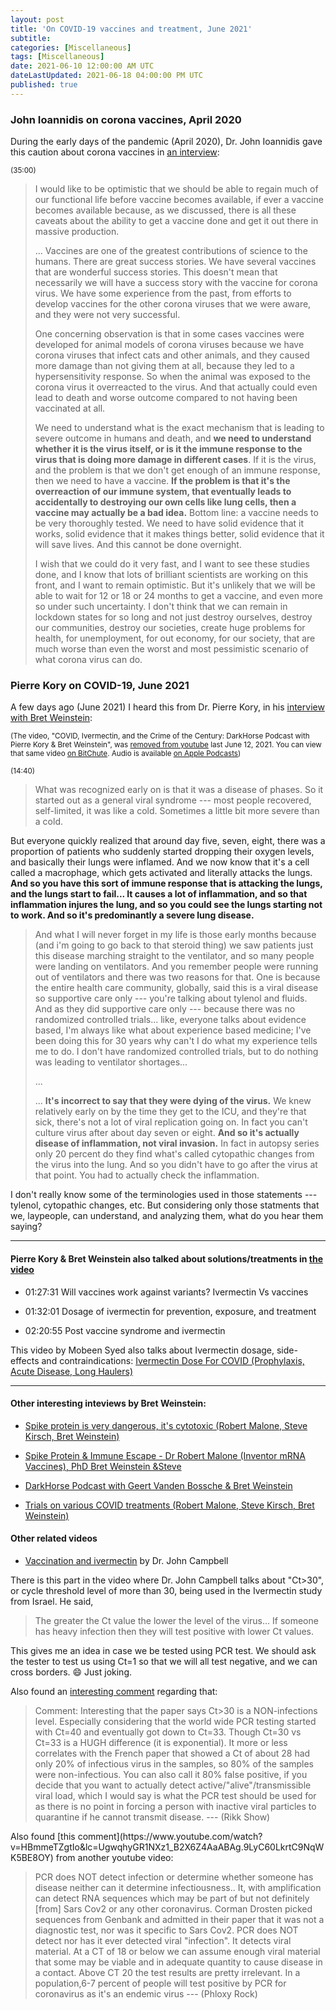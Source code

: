 ```yaml
---
layout: post
title: 'On COVID-19 vaccines and treatment, June 2021'
subtitle: 
categories: [Miscellaneous]
tags: [Miscellaneous]
date: 2021-06-10 12:00:00 AM UTC
dateLastUpdated: 2021-06-18 04:00:00 PM UTC
published: true
---
```


<!-- June 9-10, 2021  Philippine Time -->
<!-- Updated June 12, 2021 5:40 AM  Philippine Time - removed conclusion -->
<!-- Updated June 16, 2021 3:20 PM  Philippine Time - added other links on Bret Weinstein interviews; and Ivermectin treatment for COVID-19 -->
<!-- Updated June 18, 2021 12:00:00 AM Philippine Time - added video by Dr. John Campbell; and comments on cycle threshold of PCR tests -->



### John Ioannidis on corona vaccines, April 2020

During the early days of the pandemic (April 2020), Dr. John Ioannidis gave this caution about corona vaccines in [an interview](https://www.youtube.com/watch?v=cwPqmLoZA4s&ab_channel=JourneymanPictures?t=2100):

<!-- "Perspectives on the Pandemic | Dr. John Ioannidis Update: 4.17.20 | Episode 4" -->

<!-- 
<iframe width="560" height="315" src="https://www.youtube.com/embed/cwPqmLoZA4s?start=2101" title="YouTube video player" frameborder="0" allow="accelerometer; autoplay; clipboard-write; encrypted-media; gyroscope; picture-in-picture" allowfullscreen></iframe>
 -->

<!--more-->

<small>(35:00)</small>

> I would like to be optimistic that we should be able to regain much of our functional life before vaccine becomes available, if ever a vaccine becomes available because, as we discussed, there is all these caveats about the ability to get a vaccine done and get it out there in massive production.
>
> ... Vaccines are one of the greatest contributions of science to the humans. There are great success stories. We have several vaccines that are wonderful success stories. This doesn't mean that necessarily we will have a success story with the vaccine for corona virus. We have some experience from the past, from efforts to develop vaccines for the other corona viruses that we were aware, and they were not very successful.
>
> One concerning observation is that in some cases vaccines were developed for animal models of corona viruses because we have corona viruses that infect cats and other animals, and they caused more damage than not giving them at all, because they led to a hypersensitivity response. So when the animal was exposed to the corona virus it overreacted to the virus. And that actually could even lead to death and worse outcome compared to not having been vaccinated at all.
> 
> We need to understand what is the exact mechanism that is leading to severe outcome in humans and death, and **we need to understand whether it is the virus itself, or is it the immune response to the virus that is doing more damage in different cases**. If it is the virus, and the problem is that we don't get enough of an immune response, then we need to have a vaccine. **If the problem is that it's the overreaction of our immune system, that eventually leads to accidentally to destroying our own cells like lung cells, then a vaccine may actually be a bad idea.** Bottom line: a vaccine needs to be very thoroughly tested. We need to have solid evidence that it works, solid evidence that it makes things better, solid evidence that it will save lives. And this cannot be done overnight.
>
> I wish that we could do it very fast, and I want to see these studies done, and I know that lots of brilliant scientists are working on this front, and I want to remain optimistic. But it's unlikely that we will be able to wait for 12 or 18 or 24 months to get a vaccine, and even more so under such uncertainty. I don't think that we can remain in lockdown states for so long and not just destroy ourselves, destroy our communities, destroy our societies, create huge problems for health, for unemployment, for out economy, for our society, that are much worse than even the worst and most pessimistic scenario of what corona virus can do.



### Pierre Kory on COVID-19, June 2021

A few days ago (June 2021) I heard this from Dr. Pierre Kory, in his [interview with Bret Weinstein](https://www.youtube.com/watch?v=Tn_b4NRTB6k&ab_channel=BretWeinstein):

<small>(The video, "COVID, Ivermectin, and the Crime of the Century: DarkHorse Podcast with Pierre Kory & Bret Weinstein", was [removed from youtube](https://twitter.com/BretWeinstein/status/1403561674792075264) last June 12, 2021. You can view that same video [on BitChute](https://www.bitchute.com/video/a3a0EOIe8aK1/). Audio is available [on Apple Podcasts](https://podcasts.apple.com/fi/podcast/covid-ivermectin-crime-century-darkhorse-podcast-pierre/id1471581521?i=1000523859023))</small>


<!-- "COVID, Ivermectin, and the Crime of the Century: DarkHorse Podcast with Pierre Kory & Bret Weinstein" -->



<!-- 
<iframe width="560" height="315" src="https://www.youtube.com/embed/Tn_b4NRTB6k?start=880" title="YouTube video player" frameborder="0" allow="accelerometer; autoplay; clipboard-write; encrypted-media; gyroscope; picture-in-picture" allowfullscreen></iframe>
 -->

<small>(14:40)</small>

> What was recognized early on is that it was a disease of phases. So it started out as a general viral syndrome --- most people recovered, self-limited, it
was like a cold. Sometimes a little bit more severe than a cold.
>
But everyone quickly realized that around day five, seven, eight, there was a proportion of patients who suddenly started dropping their oxygen levels, and basically their lungs were inflamed. And we now know that it's a cell called a macrophage, which gets activated and literally attacks the lungs. **And so you have this sort of immune response that is attacking the lungs, and the lungs start to fail... It causes a lot of inflammation, and so that inflammation injures the lung, and so you could see the lungs starting not to work. And so it's predominantly a severe lung disease.** 
>
> And what I will never forget in my life is those early months because (and i'm going to go back to that steroid thing) we saw patients just this disease
marching straight to the ventilator, and so many people were landing on ventilators. And you remember people were running out of ventilators and there was two reasons for that. One is because the entire health care community, globally, said this is a viral disease so supportive care only --- you're talking about tylenol
and fluids. And as they did supportive care only --- because there was no randomized controlled trials... like, everyone talks about evidence based, I'm always like what about experience based medicine; I've been doing this for 30 years why can't I do what my experience tells me to do. I don't have randomized controlled trials, but to do nothing was leading to ventilator shortages...
>
> ...
>
> ... **It's incorrect to say that they were dying of the virus.** We knew relatively early on by the time they get to the ICU, and they're that sick, there's not a lot of viral replication going on. In fact you can't culture virus after about day seven or eight. **And so it's actually disease of inflammation, not viral invasion.** In fact in autopsy series only 20 percent do they find what's called cytopathic changes from the virus into the lung. And so you didn't have to go after the virus at that point. You had to actually check the inflammation.




<div class="alert alert-danger" markdown="1">

I don't really know some of the terminologies used in those statements --- tylenol, cytopathic changes, etc. But considering only those statments that we, laypeople, can understand, and analyzing them, what do you hear them saying?

</div>


<!-- 
<small>
If I understood those statements correctly, they seem to sound like "if ones immune system is able to handle the vaccine it would have been able to handle the SARS-CoV-2 virus itself". Not sure, but that's how they sound to me. :smiley: _(I heard that I can say anything on the internets as long as there is a smiley at the end.)_ Lots of smiley for you; please don't be angry with me. :smiley: :smiley: :smiley:
</small>
 -->


-----

#### Pierre Kory & Bret Weinstein also talked about solutions/treatments in [the video](https://www.youtube.com/watch?v=Tn_b4NRTB6k&ab_channel=BretWeinstein)

- 01:27:31 Will vaccines work against variants? Ivermectin Vs vaccines

- 01:32:01 Dosage of ivermectin for prevention, exposure, and treatment

- 02:20:55 Post vaccine syndrome and ivermectin


This video by Mobeen Syed also talks about Ivermectin dosage, side-effects and contraindications: [Ivermectin Dose For COVID (Prophylaxis, Acute Disease, Long Haulers)](https://www.youtube.com/watch?v=f7RqPjDZyeg&ab_channel=MobeenSyed)

-----

#### Other interesting inteviews by Bret Weinstein:

- [Spike protein is very dangerous, it's cytotoxic (Robert Malone, Steve Kirsch, Bret Weinstein)](https://www.youtube.com/watch?v=Du2wm5nhTXY&ab_channel=DarkHorsePodcastClips)

- [Spike Protein & Immune Escape - Dr Robert Malone (Inventor mRNA Vaccines), PhD Bret Weinstein &Steve](https://www.youtube.com/watch?v=aMB1dRJNHe8&ab_channel=JusticeLeague)

- [DarkHorse Podcast with Geert Vanden Bossche & Bret Weinstein](https://www.youtube.com/watch?v=BNyAovuUxro&ab_channel=BretWeinstein)

- [Trials on various COVID treatments (Robert Malone, Steve Kirsch, Bret Weinstein)](https://www.youtube.com/watch?v=LejHy4UYBtw&ab_channel=DarkHorsePodcastClips)


#### Other related videos

- [Vaccination and ivermectin](https://www.youtube.com/watch?v=R0-90kvoQac&ab_channel=Dr.JohnCampbell) by Dr. John Campbell

<div class="alert alert-info ml-5 small" markdown="1">

There is this part in the video where Dr. John Campbell talks about "Ct>30", or cycle threshold level of more than 30, being used in the Ivermectin study from Israel. He said,

> The greater the Ct value the lower the level of the virus... If someone has heavy infection then they will test positive with lower Ct values.

This gives me an idea in case we be tested using PCR test. We should ask the tester to test us using Ct=1 so that we will all test negative, and we can cross borders. :smile: Just joking.

Also found an [interesting comment](https://www.youtube.com/watch?v=R0-90kvoQac&lc=Ugz37igvfE7gwCaIumd4AaABAg) regarding that:

> Comment: Interesting that the paper says Ct>30 is a NON-infections level. Especially considering that the world wide PCR testing started with Ct=40 and eventually got down to Ct=33. Though Ct=30 vs Ct=33 is a HUGH difference (it is exponential). It more or less correlates with the French paper that showed a Ct of about 28 had only 20% of infectious virus in the samples, so 80% of the samples were non-infectious. You can also call it 80% false positive, if you decide that you want to actually detect active/"alive"/transmissible viral load, which I would say is what the PCR test should be used for as there is no point in forcing a person with inactive viral particles to quarantine if he cannot transmit disease. --- (Rikk Show)

</div>

<!-- 

The paper contains this:

 -- Primary endpoint was reduction of viral-load on the 6th day -- 

 -- As reflected by Ct level more than 30 (non-infectious level) -- 

> Indicating there is lower level of the virus there because more cycle threshold were needed to detect it.
> 
> The greater the Ct value the lower the level of the virus. So if this got over 30, then they said that was non-infectious level, because we have to multiply more than 30 times to get a positive result.
> 
> If someone has heavy infection then they will test positive with lower Ct values.

 -->
 
 

<div class="alert alert-info ml-5 small" markdown="1">
Also found [this comment](https://www.youtube.com/watch?v=HBmmeTZgtIo&lc=UgwqhyGR1NXz1_B2X6Z4AaABAg.9LyC60LkrtC9NqWK5BE8OY) from another youtube video:

> PCR does NOT detect infection or determine whether someone has disease neither can it determine infectiousness.. It, with amplification can detect RNA sequences which may be part of but not definitely [from] Sars Cov2 or any other coronavirus. Corman Drosten picked sequences from Genbank and admitted in their paper that it was not a diagnostic test, nor was it specific to Sars Cov2. PCR does NOT detect nor has it ever detected viral "infection". It detects viral material. At a CT of 18 or below we can assume enough viral material that some may be viable and in adequate quantity to cause disease in a contact. Above CT 20 the test results are pretty irrelevant. In a population,6-7  percent of people will test positive by PCR for coronavirus as it's an endemic virus --- (Phloxy Rock)

</div>


<!-- 
Spike protein causes cell damage (from Livestream #79) - https://www.youtube.com/watch?v=fMjPtDK8evg&ab_channel=DarkHorsePodcastClips

How many cells are damaged to achieve immunity from vaccines (from Livestream #79) - https://www.youtube.com/watch?v=GDu8mUji6Ww&ab_channel=DarkHorsePodcastClips


Should the COVID vaccine campaign be halted? (Geert Vanden Bossche & Bret Weinstein) - https://www.youtube.com/watch?v=2PgIUDn__WU&ab_channel=DarkHorsePodcastClips

COVID Vs 1918 pandemic response & impact on antibodies (Geert Vanden Bossche & Bret Weinstein) - https://www.youtube.com/watch?v=2dX_Cr7lh-g&ab_channel=DarkHorsePodcastClips

What should our vaccination strategy be? (Geert Vanden Bossche & Bret Weinstein) - https://www.youtube.com/watch?v=WxlJcIea5VI&ab_channel=DarkHorsePodcastClips

DarkHorse Podcast with Geert Vanden Bossche & Bret Weinstein - https://www.youtube.com/watch?v=BNyAovuUxro&ab_channel=BretWeinstein

How to save the world, in three easy steps. - https://www.youtube.com/watch?v=-_NNTVJzqtY&ab_channel=BretWeinstein - Bret Weinstein, Dr. Robert Malone, Mr. Steve Kirsch

 -->
